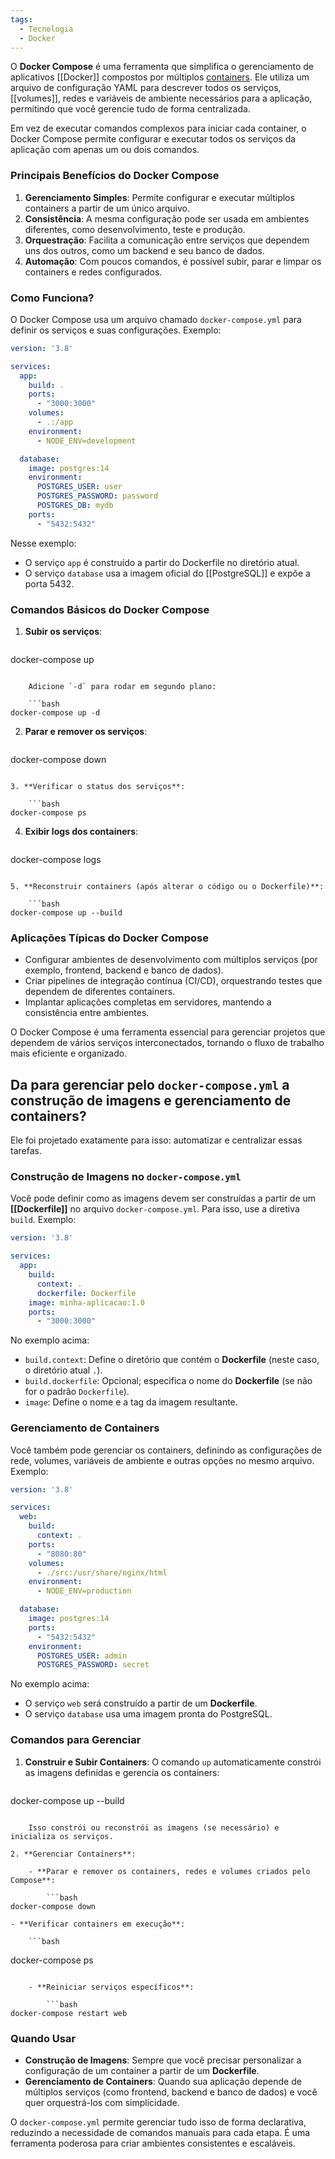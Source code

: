 ```yaml
---
tags:
  - Tecnologia
  - Docker
---
```

O **Docker Compose** é uma ferramenta que simplifica o gerenciamento de aplicativos [[Docker]] compostos por múltiplos [containers](Container.md). Ele utiliza um arquivo de configuração YAML para descrever todos os serviços, [[volumes]], redes e variáveis de ambiente necessários para a aplicação, permitindo que você gerencie tudo de forma centralizada.

Em vez de executar comandos complexos para iniciar cada container, o Docker Compose permite configurar e executar todos os serviços da aplicação com apenas um ou dois comandos.

### Principais Benefícios do Docker Compose

1. **Gerenciamento Simples**: Permite configurar e executar múltiplos containers a partir de um único arquivo.
2. **Consistência**: A mesma configuração pode ser usada em ambientes diferentes, como desenvolvimento, teste e produção.
3. **Orquestração**: Facilita a comunicação entre serviços que dependem uns dos outros, como um backend e seu banco de dados.
4. **Automação**: Com poucos comandos, é possível subir, parar e limpar os containers e redes configurados.

### Como Funciona?

O Docker Compose usa um arquivo chamado `docker-compose.yml` para definir os serviços e suas configurações. Exemplo:

```yaml
version: '3.8'

services:
  app:
    build: .
    ports:
      - "3000:3000"
    volumes:
      - .:/app
    environment:
      - NODE_ENV=development

  database:
    image: postgres:14
    environment:
      POSTGRES_USER: user
      POSTGRES_PASSWORD: password
      POSTGRES_DB: mydb
    ports:
      - "5432:5432"
```

Nesse exemplo:

- O serviço `app` é construído a partir do Dockerfile no diretório atual.
- O serviço `database` usa a imagem oficial do [[PostgreSQL]] e expõe a porta 5432.

### Comandos Básicos do Docker Compose

1. **Subir os serviços**:

    ```bash
docker-compose up
```

	Adicione `-d` para rodar em segundo plano:

    ```bash
docker-compose up -d
```

2. **Parar e remover os serviços**:

    ```bash
docker-compose down
```

3. **Verificar o status dos serviços**:

    ```bash
docker-compose ps
```

4. **Exibir logs dos containers**:

    ```bash
docker-compose logs
```

5. **Reconstruir containers (após alterar o código ou o Dockerfile)**:

    ```bash
docker-compose up --build
```

### Aplicações Típicas do Docker Compose

- Configurar ambientes de desenvolvimento com múltiplos serviços (por exemplo, frontend, backend e banco de dados).
- Criar pipelines de integração contínua (CI/CD), orquestrando testes que dependem de diferentes containers.
- Implantar aplicações completas em servidores, mantendo a consistência entre ambientes.

O Docker Compose é uma ferramenta essencial para gerenciar projetos que dependem de vários serviços interconectados, tornando o fluxo de trabalho mais eficiente e organizado.

## Da para gerenciar pelo `docker-compose.yml` a construção de imagens e gerenciamento de containers?

Ele foi projetado exatamente para isso: automatizar e centralizar essas tarefas.

### Construção de Imagens no `docker-compose.yml`

Você pode definir como as imagens devem ser construídas a partir de um **[[Dockerfile]]** no arquivo `docker-compose.yml`. Para isso, use a diretiva `build`. Exemplo:

```yaml
version: '3.8'

services:
  app:
    build:
      context: .
      dockerfile: Dockerfile
    image: minha-aplicacao:1.0
    ports:
      - "3000:3000"
```

No exemplo acima:

- `build.context`: Define o diretório que contém o **Dockerfile** (neste caso, o diretório atual `.`).
- `build.dockerfile`: Opcional; especifica o nome do **Dockerfile** (se não for o padrão `Dockerfile`).
- `image`: Define o nome e a tag da imagem resultante.

### Gerenciamento de Containers

Você também pode gerenciar os containers, definindo as configurações de rede, volumes, variáveis de ambiente e outras opções no mesmo arquivo. Exemplo:

```yaml
version: '3.8'

services:
  web:
    build:
      context: .
    ports:
      - "8080:80"
    volumes:
      - ./src:/usr/share/nginx/html
    environment:
      - NODE_ENV=production

  database:
    image: postgres:14
    ports:
      - "5432:5432"
    environment:
      POSTGRES_USER: admin
      POSTGRES_PASSWORD: secret
```

No exemplo acima:

- O serviço `web` será construído a partir de um **Dockerfile**.
- O serviço `database` usa uma imagem pronta do PostgreSQL.

### Comandos para Gerenciar

1. **Construir e Subir Containers**: O comando `up` automaticamente constrói as imagens definidas e gerencia os containers:

    ```bash
docker-compose up --build
```

    Isso constrói ou reconstrói as imagens (se necessário) e inicializa os serviços.

2. **Gerenciar Containers**:

    - **Parar e remover os containers, redes e volumes criados pelo Compose**:

        ```bash
docker-compose down
```

    - **Verificar containers em execução**:

        ```bash
docker-compose ps
```

    - **Reiniciar serviços específicos**:

        ```bash
docker-compose restart web
```

### Quando Usar

- **Construção de Imagens**: Sempre que você precisar personalizar a configuração de um container a partir de um **Dockerfile**.
- **Gerenciamento de Containers**: Quando sua aplicação depende de múltiplos serviços (como frontend, backend e banco de dados) e você quer orquestrá-los com simplicidade.

O `docker-compose.yml` permite gerenciar tudo isso de forma declarativa, reduzindo a necessidade de comandos manuais para cada etapa. É uma ferramenta poderosa para criar ambientes consistentes e escaláveis.

